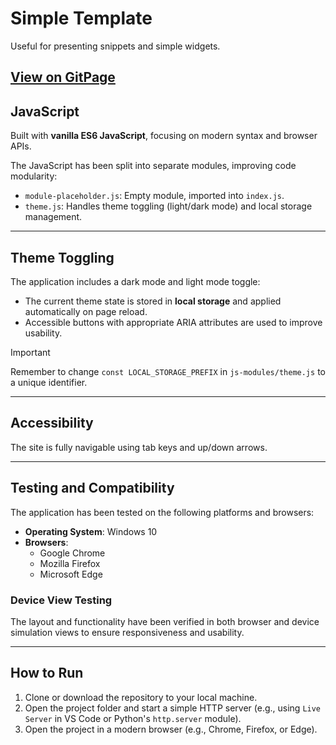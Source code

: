 # Simple Template

Useful for presenting snippets and simple widgets.

## [View on GitPage](https://chrisnajman.github.io/simple-template)

## JavaScript

Built with **vanilla ES6 JavaScript**, focusing on modern syntax and browser APIs.

The JavaScript has been split into separate modules, improving code modularity:

- `module-placeholder.js`: Empty module, imported into `index.js`.
- `theme.js`: Handles theme toggling (light/dark mode) and local storage management.

---

## Theme Toggling

The application includes a dark mode and light mode toggle:

- The current theme state is stored in **local storage** and applied automatically on page reload.
- Accessible buttons with appropriate ARIA attributes are used to improve usability.

> [!IMPORTANT]
> Remember to change `const LOCAL_STORAGE_PREFIX` in `js-modules/theme.js` to a unique identifier.

---

## Accessibility

The site is fully navigable using tab keys and up/down arrows.

---

## Testing and Compatibility

The application has been tested on the following platforms and browsers:

- **Operating System**: Windows 10
- **Browsers**:
  - Google Chrome
  - Mozilla Firefox
  - Microsoft Edge

### Device View Testing

The layout and functionality have been verified in both browser and device simulation views to ensure responsiveness and usability.

---

## How to Run

1. Clone or download the repository to your local machine.
2. Open the project folder and start a simple HTTP server (e.g., using `Live Server` in VS Code or Python's `http.server` module).
3. Open the project in a modern browser (e.g., Chrome, Firefox, or Edge).
